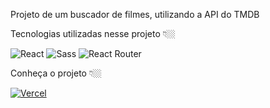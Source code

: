 Projeto de um buscador de filmes, utilizando a API do TMDB

Tecnologias utilizadas nesse projeto 👇🏼

![React](https://img.shields.io/badge/React-20232A?style=for-the-badge&logo=react&logoColor=61DAFB)
![Sass](https://img.shields.io/badge/Sass-CC6699?style=for-the-badge&logo=sass&logoColor=white)
![React Router](https://img.shields.io/badge/React_Router-CA4245?style=for-the-badge&logo=react-router&logoColor=white)

Conheça o projeto 👇🏼

[![Vercel](https://img.shields.io/badge/Vercel-000000?style=for-the-badge&logo=vercel&logoColor=white)](https://search-films-seven.vercel.app/)
